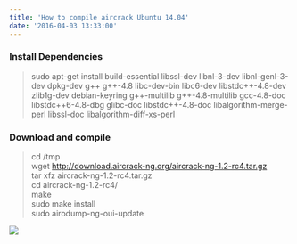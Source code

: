 ```yaml
---
title: 'How to compile aircrack Ubuntu 14.04'
date: '2016-04-03 13:33:00'
---
```


### Install Dependencies


>   
> sudo apt-get install build-essential libssl-dev libnl-3-dev libnl-genl-3-dev dpkg-dev g++ g++-4.8 libc-dev-bin libc6-dev libstdc++-4.8-dev zlib1g-dev debian-keyring g++-multilib g++-4.8-multilib gcc-4.8-doc libstdc++6-4.8-dbg glibc-doc libstdc++-4.8-doc libalgorithm-merge-perl libssl-doc libalgorithm-diff-xs-perl

### Download and compile


> cd /tmp  
> wget http://download.aircrack-ng.org/aircrack-ng-1.2-rc4.tar.gz  
> tar xfz aircrack-ng-1.2-rc4.tar.gz  
> cd aircrack-ng-1.2-rc4/  
> make  
> sudo make install  
> sudo airodump-ng-oui-update

  
[![](https://4.bp.blogspot.com/-g8Q1Pnn5AK0/VwC5JOddz_I/AAAAAAAAe2w/5vGWXVmFgv4BlqrZT1g6VhEhwG5HxxsbQ/s1600/Screenshot-tun%2540tun-laptop%253A%2B%257E.png)](https://4.bp.blogspot.com/-g8Q1Pnn5AK0/VwC5JOddz_I/AAAAAAAAe2w/5vGWXVmFgv4BlqrZT1g6VhEhwG5HxxsbQ/s1600/Screenshot-tun%2540tun-laptop%253A%2B%257E.png)  
